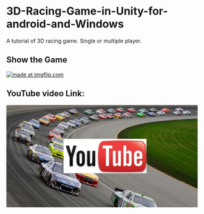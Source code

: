 # 3D-Racing-Game-in-Unity-for-android-and-Windows
A tutorial of 3D racing game. Single or multiple player. 


## Show the Game
<a href="https://imgflip.com/gif/2o4wex"><img src="https://i.imgflip.com/2o4wex.gif" title="made at imgflip.com"/></a>

## YouTube video Link:
[![Car Racing Youtube video](https://github.com/Sakifneoworld/Car-3D-Game-in-GLUT-in-Compute-Graphics-project-/blob/master/CarYoutube.png)](https://www.youtube.com/watch?v=17XvK43p5w8)
